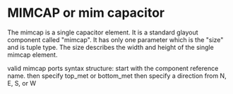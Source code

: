 # MIMCAP or mim capacitor
The mimcap is a single capacitor element. 
It is a standard glayout component called "mimcap". It has only one parameter which is the "size" and is tuple type. The size describes the width and height of the single mimcap element.

valid mimcap ports syntax structure:
start with the component reference name.
then specify top_met or bottom_met
then specify a direction from N, E, S, or W